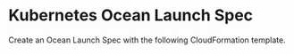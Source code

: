 # Kubernetes Ocean Launch Spec

Create an Ocean Launch Spec with the following CloudFormation template.